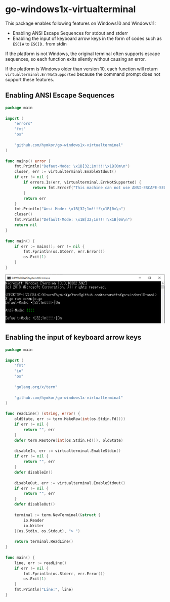 go-windows1x-virtualterminal
=============================

This package enables following features on Windows10 and Windows11:

- Enabling ANSI Escape Sequences for stdout and stderr
- Enabling the input of keyboard arrow keys in the form of codes such as `ESC[A` to `ESC[D.` from stdin

If the platform is not Windows, the original terminal often supports escape sequences, so each function exits silently without causing an error.

If the platform is Windows older than version 10, each function will return `virtualterminal.ErrNotSupported` because the command prompt does not support these features.

Enabling ANSI Escape Sequences
------------------------------

```examples/example.go
package main

import (
    "errors"
    "fmt"
    "os"

    "github.com/hymkor/go-windows1x-virtualterminal"
)

func mains() error {
    fmt.Println("Defaut-Mode: \x1B[32;1m!!!!\x1B[0m\n")
    closer, err := virtualterminal.EnableStdout()
    if err != nil {
        if errors.Is(err, virtualterminal.ErrNotSupported) {
            return fmt.Errorf("This machine can not use ANSI-ESCAPE-SEQUENCE: %w", err)
        }
        return err
    }
    fmt.Println("Ansi-Mode: \x1B[32;1m!!!!\x1B[0m\n")
    closer()
    fmt.Println("Default-Mode: \x1B[32;1m!!!!\x1B[0m\n")
    return nil
}

func main() {
    if err := mains(); err != nil {
        fmt.Fprintln(os.Stderr, err.Error())
        os.Exit(1)
    }
}
```

![example.png](examples/example.png)

 Enabling the input of keyboard arrow keys
------------------------------------------

```examples/example2.go
package main

import (
    "fmt"
    "io"
    "os"

    "golang.org/x/term"

    "github.com/hymkor/go-windows1x-virtualterminal"
)

func readLine() (string, error) {
    oldState, err := term.MakeRaw(int(os.Stdin.Fd()))
    if err != nil {
        return "", err
    }
    defer term.Restore(int(os.Stdin.Fd()), oldState)

    disableIn, err := virtualterminal.EnableStdin()
    if err != nil {
        return "", err
    }
    defer disableIn()

    disableOut, err := virtualterminal.EnableStdout()
    if err != nil {
        return "", err
    }
    defer disableOut()

    terminal := term.NewTerminal(&struct {
        io.Reader
        io.Writer
    }{os.Stdin, os.Stdout}, "> ")

    return terminal.ReadLine()
}

func main() {
    line, err := readLine()
    if err != nil {
        fmt.Fprintln(os.Stderr, err.Error())
        os.Exit(1)
    }
    fmt.Println("Line:", line)
}
```

